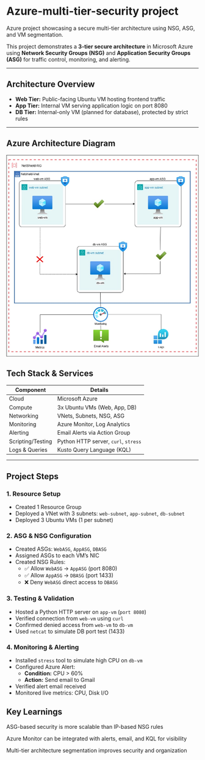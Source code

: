 # Azure-multi-tier-security project
Azure project showcasing a secure multi-tier architecture using NSG, ASG, and VM segmentation.

This project demonstrates a **3-tier secure architecture** in Microsoft Azure using **Network Security Groups (NSG)** and **Application Security Groups (ASG)** for traffic control, monitoring, and alerting.

---

## Architecture Overview


- **Web Tier:** Public-facing Ubuntu VM hosting frontend traffic
- **App Tier:** Internal VM serving application logic on port 8080
- **DB Tier:** Internal-only VM (planned for database), protected by strict rules

---
## Azure Architecture Diagram

![Azure Architecture](architecture/Azure-architecture.png)


## Tech Stack & Services

| Component            | Details                      |
|---------------------|------------------------------|
| Cloud               | Microsoft Azure              |
| Compute             | 3x Ubuntu VMs (Web, App, DB) |
| Networking          | VNets, Subnets, NSG, ASG     |
| Monitoring          | Azure Monitor, Log Analytics |
| Alerting            | Email Alerts via Action Group|
| Scripting/Testing   | Python HTTP server, `curl`, `stress`|
| Logs & Queries      | Kusto Query Language (KQL)   |

---

## Project Steps

### 1. Resource Setup
- Created 1 Resource Group
- Deployed a VNet with 3 subnets: `web-subnet`, `app-subnet`, `db-subnet`
- Deployed 3 Ubuntu VMs (1 per subnet)

### 2. ASG & NSG Configuration
- Created ASGs: `WebASG`, `AppASG`, `DBASG`
- Assigned ASGs to each VM’s NIC
- Created NSG Rules:
  - ✅ Allow `WebASG` → `AppASG` (port 8080)
  - ✅ Allow `AppASG` → `DBASG` (port 1433)
  - ❌ Deny `WebASG` direct access to `DBASG`

### 3. Testing & Validation
- Hosted a Python HTTP server on `app-vm` (`port 8080`)
- Verified connection from `web-vm` using `curl`
- Confirmed denied access from `web-vm` to `db-vm`
- Used `netcat` to simulate DB port test (1433)

### 4. Monitoring & Alerting
- Installed `stress` tool to simulate high CPU on `db-vm`
- Configured Azure Alert:
  - **Condition:** CPU > 60%
  - **Action:** Send email to Gmail
- Verified alert email received
- Monitored live metrics: CPU, Disk I/O



## Key Learnings
ASG-based security is more scalable than IP-based NSG rules

Azure Monitor can be integrated with alerts, email, and KQL for visibility

Multi-tier architecture segmentation improves security and organization
